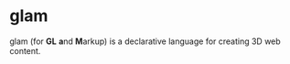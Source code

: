 glam
====

glam (for **GL** **a**nd **M**arkup) is a declarative language for creating 3D web content.



